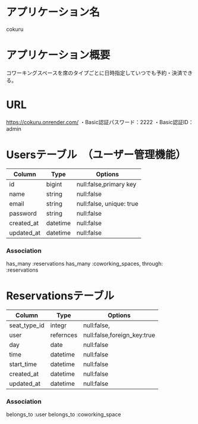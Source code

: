 # アプリケーション名
cokuru

# アプリケーション概要
コワーキングスペースを席のタイプごとに日時指定していつでも予約・決済できる。

# URL
https://cokuru.onrender.com/
・Basic認証パスワード：2222
・Basic認証ID：admin

# Usersテーブル　（ユーザー管理機能）
| Column             | Type     | Options                  |
| ------------------ | -------- | ------------------------ |
| id                 | bigint   | null:false,primary key   |
| name               | string   | null:false               |
| email              | string   | null:false, unique: true |
| password           | string   | null:false               |
| created_at         | datetime | null:false               |
| updated_at         | datetime | null:false               |

### Association
has_many :reservations
has_many :coworking_spaces, through: :reservations


# Reservationsテーブル
| Column             | Type     | Options                          |
| ------------------ | -------- | -------------------------------- |
| seat_type_id       | integr   | null:false,                      |
| user               | refernces| null:false,foreign_key:true      |
| day                | date     | null:false                       |
| time               | datetime | null:false                       |
| start_time         | datetime | null:false                       |
| created_at         | datetime | null:false                       |
| updated_at         | datetime | null:false                       |

### Association
belongs_to :user
belongs_to :coworking_space